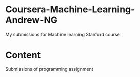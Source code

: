 # Coursera-Machine-Learning-Andrew-NG
My submissions for Machine learning Stanford course
# Content
Submissions of programming assignment
